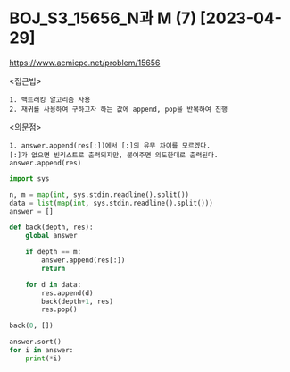 # BOJ_S3_15656_N과 M (7) [2023-04-29]
https://www.acmicpc.net/problem/15656

<접근법>
``` 
1. 백트래킹 알고리즘 사용
2. 재귀를 사용하여 구하고자 하는 값에 append, pop을 반복하여 진행
```

<의문점>
```
1. answer.append(res[:])에서 [:]의 유무 차이를 모르겠다. 
[:]가 없으면 빈리스트로 출력되지만, 붙여주면 의도한대로 출력된다.
answer.append(res)
```

```python
import sys

n, m = map(int, sys.stdin.readline().split())
data = list(map(int, sys.stdin.readline().split()))
answer = []

def back(depth, res):
    global answer

    if depth == m:
        answer.append(res[:])
        return

    for d in data:
        res.append(d)
        back(depth+1, res)
        res.pop()

back(0, [])

answer.sort()
for i in answer:
    print(*i)
```